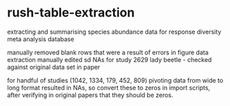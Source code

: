 # rush-table-extraction
extracting and summarising species abundance data for response diversity meta analysis database

manually removed blank rows that were a result of errors in figure data extraction 
manually edited sd NAs for study 2629 lady beetle - checked against original data set in paper 

for handful of studies (1042, 1334, 179, 452, 809) pivoting data from wide to long format resulted in NAs, so convert these to zeros in import scripts, after verifying in original papers that they should be zeros. 